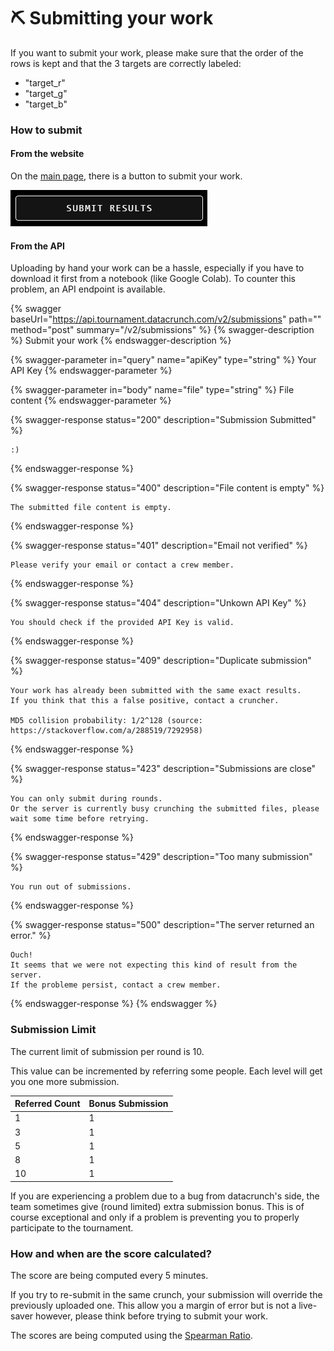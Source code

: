 # ⛏ Submitting your work

If you want to submit your work, please make sure that the order of the rows is kept and that the 3 targets are correctly labeled:

* "target\_r"
* "target\_g"
* "target\_b"

### How to submit

#### From the website

On the [main page](http://tournament.datacrunch.com), there is a button to submit your work.

![](<../.gitbook/assets/image (1).png>)

#### From the API

Uploading by hand your work can be a hassle, especially if you have to download it first from a notebook (like Google Colab). To counter this problem, an API endpoint is available.

{% swagger baseUrl="https://api.tournament.datacrunch.com/v2/submissions" path="" method="post" summary="/v2/submissions" %}
{% swagger-description %}
Submit your work
{% endswagger-description %}

{% swagger-parameter in="query" name="apiKey" type="string" %}
Your API Key
{% endswagger-parameter %}

{% swagger-parameter in="body" name="file" type="string" %}
File content
{% endswagger-parameter %}

{% swagger-response status="200" description="Submission Submitted" %}
```
:)
```
{% endswagger-response %}

{% swagger-response status="400" description="File content is empty" %}
```
The submitted file content is empty.
```
{% endswagger-response %}

{% swagger-response status="401" description="Email not verified" %}
```
Please verify your email or contact a crew member.
```
{% endswagger-response %}

{% swagger-response status="404" description="Unkown API Key" %}
```
You should check if the provided API Key is valid.
```
{% endswagger-response %}

{% swagger-response status="409" description="Duplicate submission" %}
```
Your work has already been submitted with the same exact results.
If you think that this a false positive, contact a cruncher.

MD5 collision probability: 1/2^128 (source: https://stackoverflow.com/a/288519/7292958)
```
{% endswagger-response %}

{% swagger-response status="423" description="Submissions are close" %}
```
You can only submit during rounds.
Or the server is currently busy crunching the submitted files, please wait some time before retrying.
```
{% endswagger-response %}

{% swagger-response status="429" description="Too many submission" %}
```
You run out of submissions.
```
{% endswagger-response %}

{% swagger-response status="500" description="The server returned an error." %}
```
Ouch!
It seems that we were not expecting this kind of result from the server.
If the probleme persist, contact a crew member.
```
{% endswagger-response %}
{% endswagger %}

### Submission Limit

The current limit of submission per round is 10.

This value can be incremented by referring some people. Each level will get you one more submission.

| Referred Count | Bonus Submission |
| -------------- | ---------------- |
| 1              | 1                |
| 3              | 1                |
| 5              | 1                |
| 8              | 1                |
| 10             | 1                |

If you are experiencing a problem due to a bug from datacrunch's side, the team sometimes give (round limited) extra submission bonus. This is of course exceptional and only if a problem is preventing you to properly participate to the tournament.

### How and when are the score calculated?

The score are being computed every 5 minutes.

If you try to re-submit in the same crunch, your submission will override the previously uploaded one. This allow you a margin of error but is not a live-saver however, please think before trying to submit your work.

The scores are being computed using the [Spearman Ratio](https://docs.scipy.org/doc/scipy/reference/generated/scipy.stats.spearmanr.html).
